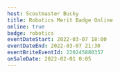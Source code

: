 ```yaml
---
host: Scoutmaster Bucky
title: Robotics Merit Badge Online
online: true
badge: robotics
eventDateStart: 2022-03-07 18:00
eventDateEnd: 2022-03-07 21:30
eventBriteEventId: 220245880357
onSaleDate: 2022-02-01 0:05
---
```

